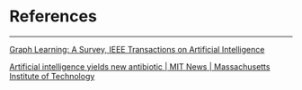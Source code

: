 # References

---

[Graph Learning: A Survey, IEEE Transactions on Artificial Intelligence](https://arxiv.org/abs/2105.00696)

[Artificial intelligence yields new antibiotic | MIT News | Massachusetts Institute of Technology](https://news.mit.edu/2020/artificial-intelligence-identifies-new-antibiotic-0220)
